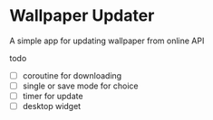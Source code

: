 # Wallpaper Updater

A simple app for updating wallpaper from online API

todo
- [ ] coroutine for downloading
- [ ] single or save mode for choice
- [ ] timer for update
- [ ] desktop widget